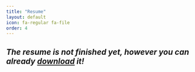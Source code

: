```yaml
---
title: "Resume"
layout: default
icon: fa-regular fa-file
order: 4
---
```


## *The resume is not finished yet, however you can already [download](../assets/post_data/home/Daniel_Smulko.pdf "Download") it!*